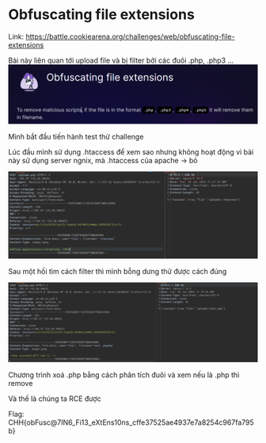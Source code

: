 # Obfuscating file extensions
Link: https://battle.cookiearena.org/challenges/web/obfuscating-file-extensions

Bài này liên quan tới upload file và bị filter bởi các đuôi .php, .php3 ...
![alt text](image.png)

Mình bắt đầu tiến hành test thử challenge

Lúc đầu mình sử dụng .htaccess để xem sao nhưng không hoạt động vì bài này sử dụng server ngnix, mà .htaccess của apache -> bỏ

![alt text](image-1.png)

Sau một hồi tìm cách filter thì mình bỗng dưng thử được cách đúng

![alt text](image-2.png)

Chương trình xoá .php bằng cách phân tích đuôi và xem nếu là .php thì remove

Và thế là chúng ta RCE được

Flag: CHH{obFusc@7IN6_Fi13_eXtEns10ns_cffe37525ae4937e7a8254c967fa795b}